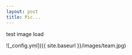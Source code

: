 ```yaml
---
layout: post
title: Pic...
---
```


test image load

![_config.yml]({{ site.baseurl }}/images/team.jpg)
